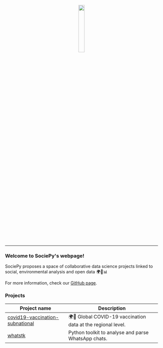 <div align="center">
  <img src="https://avatars.githubusercontent.com/u/64279618?s=400&u=75525048b8735c2f18be901b239ccbcbfcdfcb92&v=4" width="20%"><br>
</div>

---

### Welcome to SociePy's webpage!

SociePy proposes a space of collaborative data science projects linked to social, environmental analysis and open data 🌍🍃📊

For more information, check our [GitHub page](github.com/sociepy).

### Projects

| Project name | Description |
|- |- |
| [covid19-vaccination-subnational](https://sociepy.org/covid19-vaccination-subnational) |  🌍💉 Global COVID-19 vaccination data at the regional level.  |
| [whatstk](whatstk.lcsrg.me) | Python toolkit to analyse and parse WhatsApp chats. |
